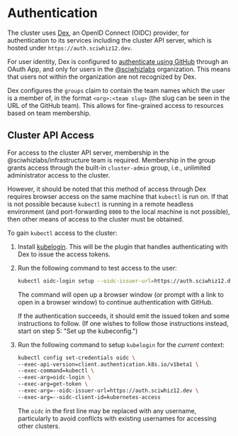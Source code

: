 
# Authentication

The cluster uses [Dex](https://github.com/dexidp/dex), an OpenID Connect (OIDC) provider, for authentication to its services including the cluster API server, which is hosted under `https://auth.sciwhiz12.dev`.

For user identity, Dex is configured to [authenticate using GitHub](https://dexidp.io/docs/connectors/github/) through an OAuth App, and only for users in the [@sciwhizlabs](https://github.com/sciwhizlabs) organization. This means that users not within the organization are not recognized by Dex.

Dex configures the `groups` claim to contain the team names which the user is a member of, in the format `<org>:<team slug>` (the slug can be seen in the URL of the GitHub team). This allows for fine-grained access to resources based on team membership.

## Cluster API Access

For access to the cluster API server, membership in the @sciwhizlabs/infrastructure team is required. Membership in the group grants access through the built-in `cluster-admin` group, i.e., unlimited administrator access to the cluster.

However, it should be noted that this method of access through Dex requires browser access on the same machine that `kubectl` is run on. If that is not possible because `kubectl` is running in a remote headless environment (and port-forwarding `8000` to the local machine is not possible), then other means of access to the cluster must be obtained.

To gain `kubectl` access to the cluster:

1. Install [kubelogin](https://github.com/int128/kubelogin?tab=readme-ov-file#setup). This will be the plugin that handles authenticating with Dex to issue the access tokens.

2. Run the following command to test access to the user:

    ```bash
    kubectl oidc-login setup --oidc-issuer-url=https://auth.sciwhiz12.dev --oidc-client-id=kubernetes-access
    ```

    The command will open up a browser window (or prompt with a link to open in a browser window) to continue authentication with GitHub.

    If the authentication succeeds, it should emit the issued token and some instructions to follow. (If one wishes to follow those instructions instead, start on step 5: "Set up the kubeconfig.")

3. Run the following command to setup `kubelogin` for the *current* context:

    ```bash
    kubectl config set-credentials oidc \
    --exec-api-version=client.authentication.k8s.io/v1beta1 \
    --exec-command=kubectl \
    --exec-arg=oidc-login \
    --exec-arg=get-token \
    --exec-arg=--oidc-issuer-url=https://auth.sciwhiz12.dev \
    --exec-arg=--oidc-client-id=kubernetes-access
    ```

    The `oidc` in the first line may be replaced with any username, particularly to avoid conflicts with existing usernames for accessing other clusters.
